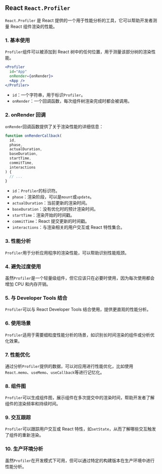 <!-- @format -->

## React `React.Profiler`

`React.Profiler` 是 React 提供的一个用于性能分析的工具，它可以帮助开发者测量 React 组件渲染的性能。

### 1. 基本使用

`Profiler`组件可以被添加到 React 树中的任何位置，用于测量该部分树的渲染性能。

```jsx
<Profiler
  id="App"
  onRender={onRender}>
  <App />
</Profiler>
```

- `id`：一个字符串，用于标识`Profiler`。
- `onRender`：一个回调函数，每次组件树渲染完成时都会被调用。

### 2. onRender 回调

`onRender`回调函数提供了关于渲染性能的详细信息：

```jsx
function onRenderCallback(
  id,
  phase,
  actualDuration,
  baseDuration,
  startTime,
  commitTime,
  interactions
) {
  // ...
}
```

- `id`：`Profiler`的标识符。
- `phase`：渲染阶段，可以是`mount`或`update`。
- `actualDuration`：当前更新的渲染时间。
- `baseDuration`：没有优化时的预计渲染时间。
- `startTime`：渲染开始的时间戳。
- `commitTime`：React 提交更新的时间戳。
- `interactions`：与渲染相关的用户交互或 React 特性集合。

### 3. 性能分析

`Profiler`用于分析应用程序的渲染性能，可以帮助识别性能瓶颈。

### 4. 避免过度使用

虽然`Profiler`是一个轻量级组件，但它应该只在必要时使用，因为每次使用都会增加 CPU 和内存开销。

### 5. 与 Developer Tools 结合

`Profiler`可以与 React Developer Tools 结合使用，提供更直观的性能分析。

### 6. 使用场景

`Profiler`适用于需要细粒度性能分析的场景，如识别长时间渲染的组件或分析优化效果。

### 7. 性能优化

通过分析`Profiler`提供的数据，可以对应用进行性能优化，比如使用`React.memo`、`useMemo`、`useCallback`等进行记忆化。

### 8. 组件图

`Profiler`可以生成组件图，展示组件在多次提交中的渲染时间，帮助开发者了解组件的渲染频率和持续时间。

### 9. 交互跟踪

`Profiler`可以跟踪用户交互或 React 特性，如`setState`，从而了解哪些交互触发了组件的重新渲染。

### 10. 生产环境分析

虽然`Profiler`在开发模式下可用，但可以通过特定的构建版本在生产环境中进行性能分析。
